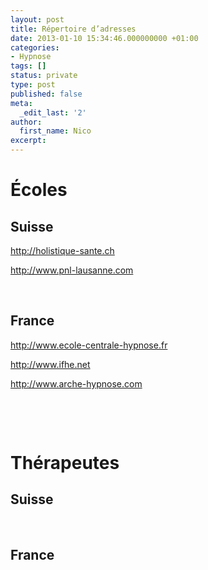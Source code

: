 ```yaml
---
layout: post
title: Répertoire d’adresses
date: 2013-01-10 15:34:46.000000000 +01:00
categories:
- Hypnose
tags: []
status: private
type: post
published: false
meta:
  _edit_last: '2'
author:
  first_name: Nico
excerpt:
---
```

<h1>Écoles</h1>
<h2>Suisse</h2>
<p><a href="http://holistique-sante.ch">http://holistique-sante.ch</a></p>
<p><a href="http://www.pnl-lausanne.com">http://www.pnl-lausanne.com</a></p>
<p>&nbsp;</p>
<h2>France</h2>
<p><a href="http://www.ecole-centrale-hypnose.fr">http://www.ecole-centrale-hypnose.fr</a></p>
<p><a href="http://www.ifhe.net">http://www.ifhe.net</a></p>
<p><a href="http://www.arche-hypnose.com">http://www.arche-hypnose.com</a></p>
<p>&nbsp;</p>
<p>&nbsp;</p>
<h1>Thérapeutes</h1>
<h2>Suisse</h2>
<p>&nbsp;</p>
<h2>France</h2>
<p>&nbsp;</p>
